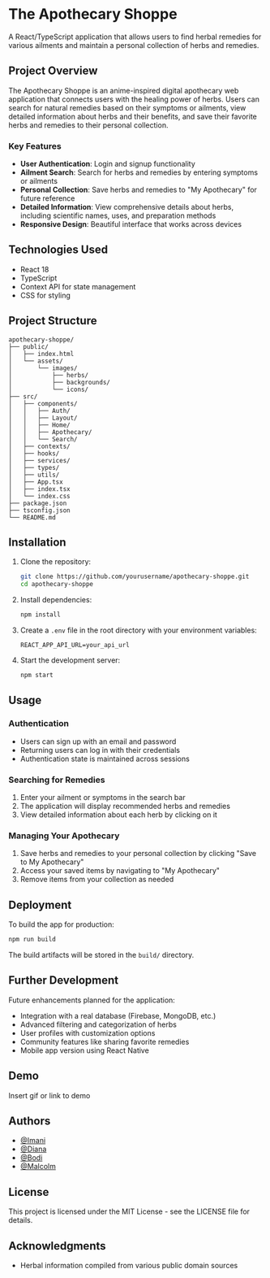 # The Apothecary Shoppe

A React/TypeScript application that allows users to find herbal remedies for various ailments and maintain a personal collection of herbs and remedies.

## Project Overview

The Apothecary Shoppe is an anime-inspired digital apothecary web application that connects users with the healing power of herbs. Users can search for natural remedies based on their symptoms or ailments, view detailed information about herbs and their benefits, and save their favorite herbs and remedies to their personal collection.

### Key Features

- **User Authentication**: Login and signup functionality 
- **Ailment Search**: Search for herbs and remedies by entering symptoms or ailments
- **Personal Collection**: Save herbs and remedies to "My Apothecary" for future reference
- **Detailed Information**: View comprehensive details about herbs, including scientific names, uses, and preparation methods
- **Responsive Design**: Beautiful interface that works across devices

## Technologies Used

- React 18
- TypeScript
- Context API for state management
- CSS for styling

## Project Structure

```
apothecary-shoppe/
├── public/
│   ├── index.html
│   └── assets/
│       └── images/
│           ├── herbs/
│           ├── backgrounds/
│           └── icons/
├── src/
│   ├── components/
│   │   ├── Auth/
│   │   ├── Layout/
│   │   ├── Home/
│   │   ├── Apothecary/
│   │   └── Search/
│   ├── contexts/
│   ├── hooks/
│   ├── services/
│   ├── types/
│   ├── utils/
│   ├── App.tsx
│   ├── index.tsx
│   └── index.css
├── package.json
├── tsconfig.json
└── README.md
```

## Installation

1. Clone the repository:
   ```bash
   git clone https://github.com/yourusername/apothecary-shoppe.git
   cd apothecary-shoppe
   ```

2. Install dependencies:
   ```bash
   npm install
   ```

3. Create a `.env` file in the root directory with your environment variables:
   ```
   REACT_APP_API_URL=your_api_url
   ```

4. Start the development server:
   ```bash
   npm start
   ```

## Usage

### Authentication

- Users can sign up with an email and password
- Returning users can log in with their credentials
- Authentication state is maintained across sessions

### Searching for Remedies

1. Enter your ailment or symptoms in the search bar
2. The application will display recommended herbs and remedies
3. View detailed information about each herb by clicking on it

### Managing Your Apothecary

1. Save herbs and remedies to your personal collection by clicking "Save to My Apothecary"
2. Access your saved items by navigating to "My Apothecary"
3. Remove items from your collection as needed

## Deployment

To build the app for production:

```bash
npm run build
```

The build artifacts will be stored in the `build/` directory.

## Further Development

Future enhancements planned for the application:

- Integration with a real database (Firebase, MongoDB, etc.)
- Advanced filtering and categorization of herbs
- User profiles with customization options
- Community features like sharing favorite remedies
- Mobile app version using React Native

## Demo

Insert gif or link to demo

## Authors

- [@Imani](https://www.github.com/neopoku)
- [@Diana](https://github.com/Bahashem)
- [@Bodi](https://www.github.com/bhaktabodi108)
- [@Malcolm](https://www.github.com/KingRaii)

## License

This project is licensed under the MIT License - see the LICENSE file for details.

## Acknowledgments

- Herbal information compiled from various public domain sources